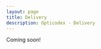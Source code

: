 ```yaml
---
layout: page
title: Delivery
description: Opticodex - Delivery
---
```


<div class="alert alert-info" role="alert">
  Coming soon!
</div>